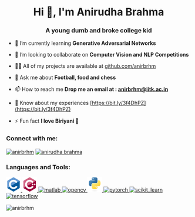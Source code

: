 <h1 align="center">Hi 👋, I'm Anirudha Brahma</h1>
<h3 align="center">A young dumb and broke college kid</h3>

- 🌱 I’m currently learning **Generative Adversarial Networks**

- 👯 I’m looking to collaborate on **Computer Vision and NLP Competitions**

- 👨‍💻 All of my projects are available at [github.com/anirbrhm](github.com/anirbrhm)

- 💬 Ask me about **Football, food and chess**

- 📫 How to reach me **Drop me an email at : anirbrhm@iitk.ac.in**

- 📄 Know about my experiences [https://bit.ly/3f4DhPZ](https://bit.ly/3f4DhPZ)

- ⚡ Fun fact **I love Biriyani 🧡**

<h3 align="left">Connect with me:</h3>
<p align="left">
<a href="https://linkedin.com/in/anirbrhm" target="blank"><img align="center" src="https://raw.githubusercontent.com/rahuldkjain/github-profile-readme-generator/neutral-icons/src/images/icons/Social/linked-in-alt.svg" alt="anirbrhm" height="30" width="40" /></a>
<a href="https://fb.com/anirudha brahma" target="blank"><img align="center" src="https://raw.githubusercontent.com/rahuldkjain/github-profile-readme-generator/neutral-icons/src/images/icons/Social/facebook.svg" alt="anirudha brahma" height="30" width="40" /></a>
</p>

<h3 align="left">Languages and Tools:</h3>
<p align="left"> <a href="https://www.cprogramming.com/" target="_blank"> <img src="https://raw.githubusercontent.com/devicons/devicon/master/icons/c/c-original.svg" alt="c" width="40" height="40"/> </a> <a href="https://www.w3schools.com/cpp/" target="_blank"> <img src="https://raw.githubusercontent.com/devicons/devicon/master/icons/cplusplus/cplusplus-original.svg" alt="cplusplus" width="40" height="40"/> </a> <a href="https://www.mathworks.com/" target="_blank"> <img src="https://raw.githubusercontent.com/simple-icons/simple-icons/master/icons/mathworks.svg" alt="matlab" width="40" height="40"/> </a> <a href="https://opencv.org/" target="_blank"> <img src="https://www.vectorlogo.zone/logos/opencv/opencv-icon.svg" alt="opencv" width="40" height="40"/> </a> <a href="https://www.python.org" target="_blank"> <img src="https://raw.githubusercontent.com/devicons/devicon/master/icons/python/python-original.svg" alt="python" width="40" height="40"/> </a> <a href="https://pytorch.org/" target="_blank"> <img src="https://www.vectorlogo.zone/logos/pytorch/pytorch-icon.svg" alt="pytorch" width="40" height="40"/> </a> <a href="https://scikit-learn.org/" target="_blank"> <img src="https://upload.wikimedia.org/wikipedia/commons/0/05/Scikit_learn_logo_small.svg" alt="scikit_learn" width="40" height="40"/> </a> <a href="https://www.tensorflow.org" target="_blank"> <img src="https://www.vectorlogo.zone/logos/tensorflow/tensorflow-icon.svg" alt="tensorflow" width="40" height="40"/> </a> </p>

<p><img align="center" src="https://github-readme-stats.vercel.app/api/top-langs?username=anirbrhm&show_icons=true&locale=en&layout=compact" alt="anirbrhm" /></p>


<!---
anirbrhm/anirbrhm is a ✨ special ✨ repository because its `README.md` (this file) appears on your GitHub profile.
You can click the Preview link to take a look at your changes.
--->
